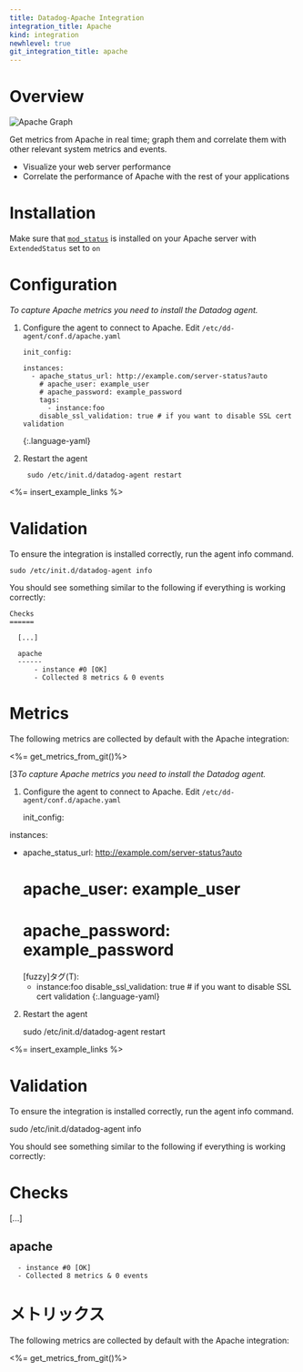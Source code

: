 ```yaml
---
title: Datadog-Apache Integration
integration_title: Apache
kind: integration
newhlevel: true
git_integration_title: apache
---
```


# Overview

![Apache Graph](/static/images/apachegraph.png)

Get metrics from Apache in real time; graph them and correlate them with other relevant system metrics and events.

  * Visualize your web server performance
  * Correlate the performance of Apache with the rest of your applications


# Installation

Make sure that [`mod_status`][3] is installed on your Apache server with `ExtendedStatus` set to `on`

# Configuration

*To capture Apache metrics you need to install the Datadog agent.*

1.  Configure the agent to connect to Apache. Edit `/etc/dd-agent/conf.d/apache.yaml`

        init_config:

        instances:
          - apache_status_url: http://example.com/server-status?auto
            # apache_user: example_user
            # apache_password: example_password
            tags:
              - instance:foo
            disable_ssl_validation: true # if you want to disable SSL cert validation
    {:.language-yaml}

2. Restart the agent

        sudo /etc/init.d/datadog-agent restart

<%= insert_example_links %>

# Validation

To ensure the integration is installed correctly, run the agent info command.

    sudo /etc/init.d/datadog-agent info

You should see something similar to the following if everything is working correctly:

    Checks
    ======

      [...]

      apache
      ------
          - instance #0 [OK]
          - Collected 8 metrics & 0 events


# Metrics

The following metrics are collected by default with the Apache integration:

<%= get_metrics_from_git()%>


[1]: https://github.com/DataDog/integrations-core/blob/master/apache/conf.yaml.example
[2]: https://github.com/DataDog/integrations-core/blob/master/apache/check.py
[3*To capture Apache metrics you need to install the Datadog agent.*

1.  Configure the agent to connect to Apache. Edit `/etc/dd-agent/conf.d/apache.yaml`

    init_config:

instances:
  - apache_status_url: http://example.com/server-status?auto
    # apache_user: example_user
    # apache_password: example_password
    [fuzzy]タグ(T):
      - instance:foo
    disable_ssl_validation: true # if you want to disable SSL cert validation
{:.language-yaml}

2. Restart the agent

    sudo /etc/init.d/datadog-agent restart

<%= insert_example_links %>

# Validation

To ensure the integration is installed correctly, run the agent info command.

sudo /etc/init.d/datadog-agent info

You should see something similar to the following if everything is working correctly:

Checks
======

  [...]

  apache
  ------
      - instance #0 [OK]
      - Collected 8 metrics & 0 events


# メトリックス

The following metrics are collected by default with the Apache integration:

<%= get_metrics_from_git()%>


[1]: https://github.com/DataDog/integrations-core/blob/master/apache/conf.yaml.example
[2]: https://github.com/DataDog/integrations-core/blob/master/apache/check.py
[3]: http://httpd.apache.org/docs/2.0/mod/mod_status.html
